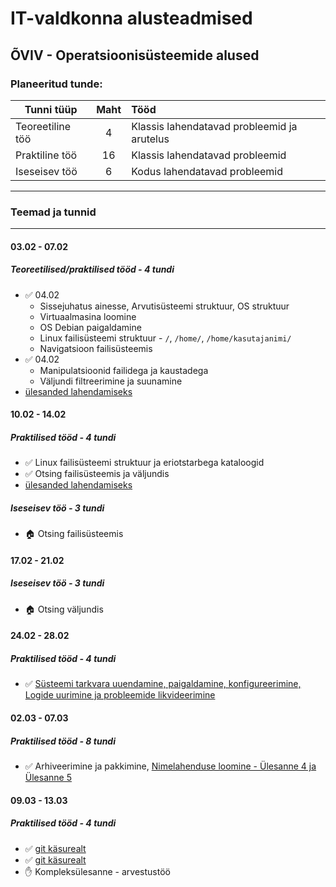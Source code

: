 # IT-valdkonna alusteadmised
## ÕVIV - Operatsioonisüsteemide alused
### Planeeritud tunde:
| Tunni tüüp | Maht | Tööd |
| ------------- |:------------------:| :----|
| Teoreetiline töö|  4  | Klassis lahendatavad probleemid ja arutelus|
| Praktiline töö|  16  | Klassis lahendatavad probleemid |
| Iseseisev töö | 6 | Kodus lahendatavad probleemid |
***

### Teemad ja tunnid
***
#### 03.02 - 07.02
##### Teoreetilised/praktilised tööd - 4 tundi
  * :white_check_mark: 04.02
    * Sissejuhatus ainesse, Arvutisüsteemi struktuur, OS struktuur 
    * Virtuaalmasina loomine
    * OS Debian paigaldamine
    * Linux failisüsteemi struktuur - `/`, `/home/`, `/home/kasutajanimi/`
    * Navigatsioon failisüsteemis
  * :white_check_mark: 04.02 
    * Manipulatsioonid failidega ja kaustadega
    * Väljundi filtreerimine ja suunamine
  * [ülesanded lahendamiseks](https://github.com/AnnaKarutina/osa_vs19/tree/master/04.02)
#### 10.02 - 14.02
##### Praktilised tööd - 4 tundi
  * :white_check_mark: Linux failisüsteemi struktuur ja eriotstarbega kataloogid
  * :white_check_mark: Otsing failisüsteemis ja väljundis
  * [ülesanded lahendamiseks](https://github.com/AnnaKarutina/osa_vs19/tree/master/11.02)
##### Iseseisev töö - 3 tundi
  * :house: Otsing failisüsteemis
#### 17.02 - 21.02
##### Iseseisev töö - 3 tundi
  * :house: Otsing väljundis
#### 24.02 - 28.02
##### Praktilised tööd - 4 tundi
  * :white_check_mark: [Süsteemi tarkvara uuendamine, paigaldamine, konfigureerimine, Logide uurimine ja probleemide likvideerimine](https://drive.google.com/open?id=15AXxNHacEII2Ab-K11NiplXFeaKON84hfIDMMwLNPOk)
#### 02.03 - 07.03
##### Praktilised tööd - 8 tundi
  * :white_check_mark: Arhiveerimine ja pakkimine, [Nimelahenduse loomine - Ülesanne 4 ja Ülesanne 5 ](https://drive.google.com/open?id=15AXxNHacEII2Ab-K11NiplXFeaKON84hfIDMMwLNPOk) 
#### 09.03 - 13.03
##### Praktilised tööd - 4 tundi
  * :white_check_mark: [git käsurealt](https://githowto.com/)
  * :white_check_mark: [git käsurealt](https://githowto.com/)
  * :raised_hand: Kompleksülesanne - arvestustöö
